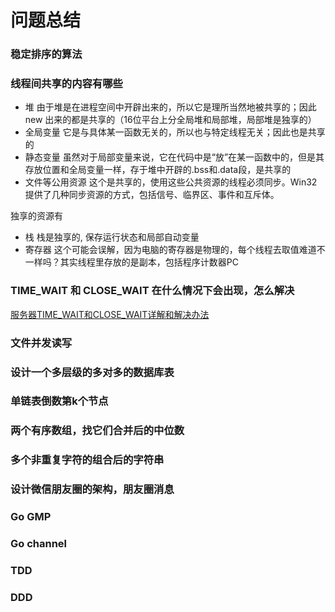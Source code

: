 # 问题总结

### 稳定排序的算法

### 线程间共享的内容有哪些

* 堆   由于堆是在进程空间中开辟出来的，所以它是理所当然地被共享的；因此 new 出来的都是共享的（16位平台上分全局堆和局部堆，局部堆是独享的）
* 全局变量 它是与具体某一函数无关的，所以也与特定线程无关；因此也是共享的
* 静态变量 虽然对于局部变量来说，它在代码中是“放”在某一函数中的，但是其存放位置和全局变量一样，存于堆中开辟的.bss和.data段，是共享的
* 文件等公用资源   这个是共享的，使用这些公共资源的线程必须同步。Win32 提供了几种同步资源的方式，包括信号、临界区、事件和互斥体。

独享的资源有

* 栈 栈是独享的, 保存运行状态和局部自动变量
* 寄存器  这个可能会误解，因为电脑的寄存器是物理的，每个线程去取值难道不一样吗？其实线程里存放的是副本，包括程序计数器PC

### TIME_WAIT 和 CLOSE_WAIT 在什么情况下会出现，怎么解决

[服务器TIME_WAIT和CLOSE_WAIT详解和解决办法](https://zhuanlan.zhihu.com/p/60382685)

### 文件并发读写

### 设计一个多层级的多对多的数据库表

### 单链表倒数第k个节点

### 两个有序数组，找它们合并后的中位数

### 多个非重复字符的组合后的字符串

### 设计微信朋友圈的架构，朋友圈消息

### Go GMP

### Go channel

### TDD

### DDD
